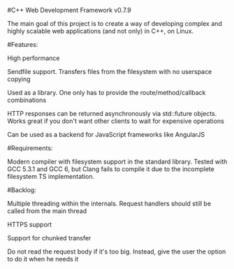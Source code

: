 #C++ Web Development Framework v0.7.9

The main goal of this project is to create a way of developing complex and highly scalable web applications (and not only) in C++, on Linux.

#Features:

High performance

Sendfile support. Transfers files from the filesystem with no userspace copying

Used as a library. One only has to provide the route/method/callback combinations

HTTP responses can be returned asynchronously via std::future objects. Works great if you don't want other clients to wait for expensive operations

Can be used as a backend for JavaScript frameworks like AngularJS

#Requirements:

Modern compiler with filesystem support in the standard library. Tested with GCC 5.3.1 and GCC 6, but Clang fails to compile it due to the incomplete filesystem TS implementation.

#Backlog:

Multiple threading within the internals. Request handlers should still be called from the main thread

HTTPS support

Support for chunked transfer

Do not read the request body if it's too big. Instead, give the user the option to do it when he needs it
